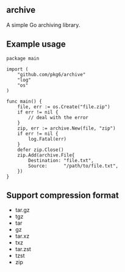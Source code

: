 ## archive
A simple Go archiving library.

## Example usage

~~~
package main

import (
	"github.com/pkg6/archive"
	"log"
	"os"
)

func main() {
	file, err := os.Create("file.zip")
	if err != nil {
		// deal with the error
	}
	zip, err := archive.New(file, "zip")
	if err != nil {
		log.Fatal(err)
	}
	defer zip.Close()
	zip.Add(archive.File{
		Destination: "file.txt",
		Source:      "/path/to/file.txt",
	})
}
~~~

## Support compression format

- tar.gz
- tgz
- tar
- gz
- tar.xz
- txz
- tar.zst
- tzst
- zip
